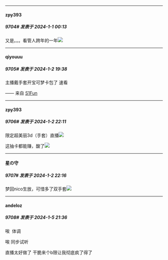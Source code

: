 
*****

####  zpy393  
##### 9704#       发表于 2024-1-1 00:13

又是。。。看管人跨年的一年<img src="https://static.saraba1st.com/image/smiley/face2017/233.png" referrerpolicy="no-referrer">


*****

####  qiyouuu  
##### 9705#       发表于 2024-1-2 19:38

主播戴手套开宝可梦卡包了 速看

—— 来自 [S1Fun](https://s1fun.koalcat.com)


*****

####  zpy393  
##### 9706#       发表于 2024-1-2 22:11

限定超美丽3d（手套）直播<img src="https://static.saraba1st.com/image/smiley/face2017/046.png" referrerpolicy="no-referrer">

这抽卡都能赚，酸了<img src="https://static.saraba1st.com/image/smiley/face2017/212.png" referrerpolicy="no-referrer">


*****

####  星の守  
##### 9707#       发表于 2024-1-2 22:16

梦回nico生放，可惜多了双手套<img src="https://static.saraba1st.com/image/smiley/face2017/212.png" referrerpolicy="no-referrer">


*****

####  andeloz  
##### 9708#       发表于 2024-1-5 21:36

唉  体调

唉 同步试听

直播太好做了 干脆来个b限让我彻底疯了得了

